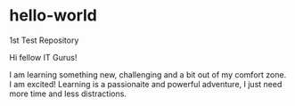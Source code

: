 # hello-world
1st Test Repository


Hi fellow IT Gurus!

I am learning something new, challenging and a bit out of my comfort zone. I am excited! Learning is a passionaite and powerful adventure, I just need more time and less distractions.

